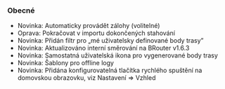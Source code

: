### Obecné
- Novinka: Automaticky provádět zálohy (volitelné)
- Oprava: Pokračovat v importu dokončených stahování
- Novinka: Přidán filtr pro „mé uživatelsky definované body trasy”
- Novinka: Aktualizováno interní směrování na BRouter v1.6.3
- Novinka: Samostatná uživatelská ikona pro vygenerované body trasy
- Novinka: Šablony pro offline logy
- Novinka: Přidána konfigurovatelná tlačítka rychlého spuštění na domovskou obrazovku, viz Nastavení => Vzhled
